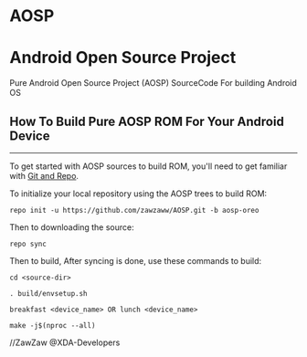 # AOSP
# Android Open Source Project
Pure Android Open Source Project (AOSP) SourceCode For building Android OS

## How To Build Pure AOSP ROM For Your Android Device ##
---------------

To get started with AOSP sources to build ROM, you'll need to get
familiar with [Git and Repo](https://source.android.com/source/using-repo.html).

To initialize your local repository using the AOSP trees to build ROM:

    repo init -u https://github.com/zawzaww/AOSP.git -b aosp-oreo

Then to downloading the source:

    repo sync


Then to build,
After syncing is done, use these commands to build:

    cd <source-dir>

    . build/envsetup.sh

    breakfast <device_name> OR lunch <device_name>

    make -j$(nproc --all)


//ZawZaw @XDA-Developers
